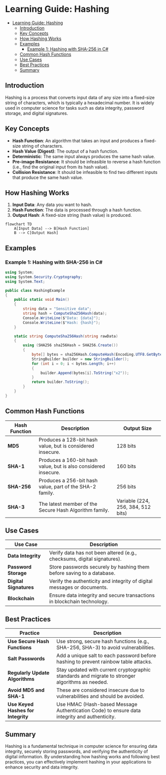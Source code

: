 # Learning Guide: Hashing

- [Learning Guide: Hashing](#learning-guide-hashing)
  - [Introduction](#introduction)
  - [Key Concepts](#key-concepts)
  - [How Hashing Works](#how-hashing-works)
  - [Examples](#examples)
    - [Example 1: Hashing with SHA-256 in C#](#example-1-hashing-with-sha-256-in-c)
  - [Common Hash Functions](#common-hash-functions)
  - [Use Cases](#use-cases)
  - [Best Practices](#best-practices)
  - [Summary](#summary)

## Introduction

Hashing is a process that converts input data of any size into a fixed-size string of characters, which is typically a hexadecimal number. It is widely used in computer science for tasks such as data integrity, password storage, and digital signatures.

## Key Concepts

- **Hash Function**: An algorithm that takes an input and produces a fixed-size string of characters.
- **Hash Value (Digest)**: The output of a hash function.
- **Deterministic**: The same input always produces the same hash value.
- **Pre-image Resistance**: It should be infeasible to reverse a hash function (i.e., find the original input from its hash value).
- **Collision Resistance**: It should be infeasible to find two different inputs that produce the same hash value.

## How Hashing Works

1. **Input Data**: Any data you want to hash.
2. **Hash Function**: The data is processed through a hash function.
3. **Output Hash**: A fixed-size string (hash value) is produced.

```mermaid
flowchart TD
    A[Input Data] --> B[Hash Function]
    B --> C[Output Hash]
```

## Examples

### Example 1: Hashing with SHA-256 in C#

```csharp
using System;
using System.Security.Cryptography;
using System.Text;

public class HashingExample
{
    public static void Main()
    {
        string data = "Sensitive data";
        string hash = ComputeSha256Hash(data);
        Console.WriteLine($"Data: {data}");
        Console.WriteLine($"Hash: {hash}");
    }

    static string ComputeSha256Hash(string rawData)
    {
        using (SHA256 sha256Hash = SHA256.Create())
        {
            byte[] bytes = sha256Hash.ComputeHash(Encoding.UTF8.GetBytes(rawData));
            StringBuilder builder = new StringBuilder();
            for (int i = 0; i < bytes.Length; i++)
            {
                builder.Append(bytes[i].ToString("x2"));
            }
            return builder.ToString();
        }
    }
}
```

## Common Hash Functions

| **Hash Function** | **Description**                                            | **Output Size** |
|-------------------|------------------------------------------------------------|-----------------|
| **MD5**           | Produces a 128-bit hash value, but is considered insecure. | 128 bits        |
| **SHA-1**         | Produces a 160-bit hash value, but is also considered insecure. | 160 bits        |
| **SHA-256**       | Produces a 256-bit hash value, part of the SHA-2 family.   | 256 bits        |
| **SHA-3**         | The latest member of the Secure Hash Algorithm family.     | Variable (224, 256, 384, 512 bits) |

## Use Cases

| **Use Case**               | **Description**                                                   |
|----------------------------|-------------------------------------------------------------------|
| **Data Integrity**         | Verify data has not been altered (e.g., checksums, digital signatures). |
| **Password Storage**       | Store passwords securely by hashing them before saving to a database. |
| **Digital Signatures**     | Verify the authenticity and integrity of digital messages or documents. |
| **Blockchain**             | Ensure data integrity and secure transactions in blockchain technology. |

## Best Practices

| **Practice**                | **Description**                                                                 |
|-----------------------------|---------------------------------------------------------------------------------|
| **Use Secure Hash Functions**| Use strong, secure hash functions (e.g., SHA-256, SHA-3) to avoid vulnerabilities. |
| **Salt Passwords**           | Add a unique salt to each password before hashing to prevent rainbow table attacks. |
| **Regularly Update Algorithms**| Stay updated with current cryptographic standards and migrate to stronger algorithms as needed. |
| **Avoid MD5 and SHA-1**      | These are considered insecure due to vulnerabilities and should be avoided.     |
| **Use Keyed Hashes for Integrity**| Use HMAC (Hash-based Message Authentication Code) to ensure data integrity and authenticity. |

## Summary

Hashing is a fundamental technique in computer science for ensuring data integrity, securely storing passwords, and verifying the authenticity of digital information. By understanding how hashing works and following best practices, you can effectively implement hashing in your applications to enhance security and data integrity.
